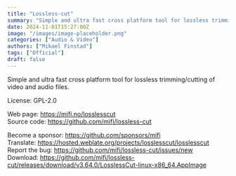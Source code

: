 ```yaml
---
title: "Lossless-cut"
summary: "Simple and ultra fast cross platform tool for lossless trimming/cutting of video and audio files."
date: 2024-11-01T15:27:00Z
image: "/images/image-placeholder.png"
categories: ["Audio & Video"]
authors: ["Mikael Finstad"]
tags: ["Official"]
draft: false
---
```


Simple and ultra fast cross platform tool for lossless trimming/cutting of video and audio files.

License: GPL-2.0

Web page: <https://mifi.no/losslesscut>  
Source code: <https://github.com/mifi/lossless-cut>

Become a sponsor: <https://github.com/sponsors/mifi>  
Translate: <https://hosted.weblate.org/projects/losslesscut/losslesscut>  
Report the bug: <https://github.com/mifi/lossless-cut/issues/new>  
Download: <https://github.com/mifi/lossless-cut/releases/download/v3.64.0/LosslessCut-linux-x86_64.AppImage>
